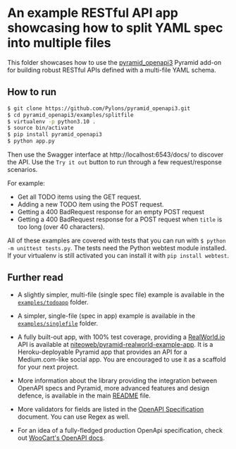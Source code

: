 # An example RESTful API app showcasing how to split YAML spec into multiple files

This folder showcases how to use the [pyramid_openapi3](https://github.com/Pylons/pyramid_openapi3) Pyramid add-on for building robust RESTful APIs defined with a multi-file YAML schema.

## How to run

```bash
$ git clone https://github.com/Pylons/pyramid_openapi3.git
$ cd pyramid_openapi3/examples/splitfile
$ virtualenv -p python3.10 .
$ source bin/activate
$ pip install pyramid_openapi3
$ python app.py
```

Then use the Swagger interface at http://localhost:6543/docs/ to discover the API. Use the `Try it out` button to run through a few request/response scenarios.

For example:
* Get all TODO items using the GET request.
* Adding a new TODO item using the POST request.
* Getting a 400 BadRequest response for an empty POST request
* Getting a 400 BadRequest response for a POST request when `title` is too long (over 40 characters).

All of these examples are covered with tests that you can run with `$ python -m unittest tests.py`. The tests need the Python webtest module installed. If your virtualenv is still activated you can install it with `pip install webtest`.


## Further read

* A slightly simpler, multi-file (single spec file) example is available in the [`examples/todoapp`](https://github.com/Pylons/pyramid_openapi3/tree/main/examples/todoapp) folder.

* A simpler, single-file (spec in app) example is available in the [`examples/singlefile`](https://github.com/Pylons/pyramid_openapi3/tree/main/examples/singlefile) folder.

* A fully built-out app, with 100% test coverage, providing a [RealWorld.io](https://realworld.io) API is available at [niteoweb/pyramid-realworld-example-app](https://github.com/niteoweb/pyramid-realworld-example-app). It is a Heroku-deployable Pyramid app that provides an API for a Medium.com-like social app. You are encouraged to use it as a scaffold for your next project.

* More information about the library providing the integration between OpenAPI specs and Pyramid, more advanced features and design defence, is available in the main [README](https://github.com/Pylons/pyramid_openapi3) file.

* More validators for fields are listed in the [OpenAPI Specification](https://github.com/OAI/OpenAPI-Specification/blob/main/versions/3.0.0.md#properties) document. You can use Regex as well.

* For an idea of a fully-fledged production OpenApi specification, check out [WooCart's OpenAPI docs](https://app.woocart.com/api/v1/).
